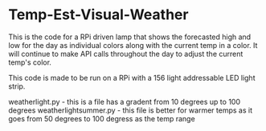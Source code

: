 # Temp-Est-Visual-Weather
This is the code for a RPi driven lamp that shows the forecasted high and low for the day as individual colors along with the current temp in a color. It will continue to make API calls throughout the day to adjust the current temp's color. 

This code is made to be run on a RPi with a 156 light addressable LED light strip.

weatherlight.py - this is a file has a gradent from 10 degrees up to 100 degrees
weatherlightsummer.py - this file is better for warmer temps as it goes from 50 degrees to 100 degress as the temp range

